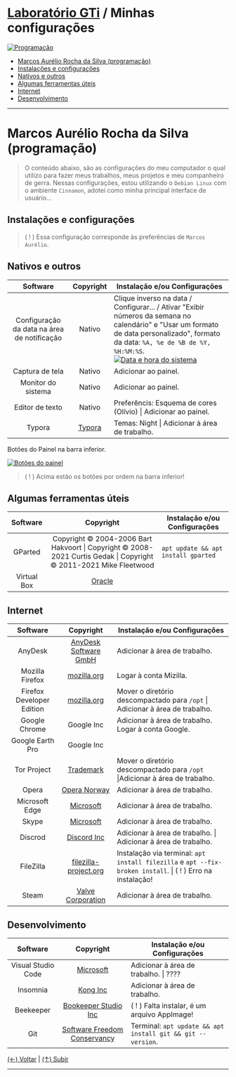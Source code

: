 # [Laboratório GTi](https://github.com/systemboys/GTi_Laboratory#laborat%C3%B3rio-gti "Laboratório GTi") / Minhas configurações

[![Programação](https://github.com/systemboys/GTi_Laboratory/blob/main/Debian%20Linux%20e%20derivados/Minhas%20configura%C3%A7%C3%B5es/images/programacao.png?raw=true "Programação")](https://github.com/systemboys/GTi_Laboratory/blob/main/Debian%20Linux%20e%20derivados/Minhas%20configura%C3%A7%C3%B5es/images/programacao.png?raw=true "Programação")

- [Marcos Aurélio Rocha da Silva (programação)](#marcos-aur%C3%A9lio-rocha-da-silva-programa%C3%A7%C3%A3o "Marcos Aurélio Rocha da Silva (programação)")
- [Instalações e configurações](#instala%C3%A7%C3%B5es-e-configura%C3%A7%C3%B5es "Instalações e configurações")
- [Nativos e outros](#nativos-e-outros "Nativos e outros")
- [Algumas ferramentas úteis](#algumas-ferramentas-%C3%BAteis "Algumas ferramentas úteis")
- [Internet](#internet "Internet")
- [Desenvolvimento](#desenvolvimento "Desenvolvimento")

---
# Marcos Aurélio Rocha da Silva (programação)

> O conteúdo abaixo, são as configurações do meu computador o qual utilizo para fazer meus trabalhos, meus projetos e meu companheiro de gerra. Nessas configurações, estou utilizando o `Debian Linux` com o ambiente `Cinnamon`, adotei como minha principal interface de usuário...

## Instalações e configurações

> ( ! ) Essa configuração corresponde às preferências de `Marcos Aurélio`.

## Nativos e outros

| Software | Copyright | Instalação e/ou Configurações |
| :--: | :--: | ---- |
| Configuração da data na área de notificação | Nativo | Clique inverso na data / Configurar... / Ativar "Exibir números da semana no calendário" e "Usar um formato de data personalizado", formato da data: `%A, %e de %B de %Y, %H:%M:%S`. [![Data e hora do sistema](https://github.com/systemboys/GTi_Laboratory/blob/main/Debian%20Linux%20e%20derivados/Minhas%20configura%C3%A7%C3%B5es/images/Data_e_hora_do_sistema.png?raw=true "Data e hora do sistema")](https://github.com/systemboys/GTi_Laboratory/blob/main/Debian%20Linux%20e%20derivados/Minhas%20configura%C3%A7%C3%B5es/images/Data_e_hora_do_sistema.png?raw=true "Data e hora do sistema") |
| Captura de tela | Nativo | Adicionar ao painel. |
| Monitor do sistema | Nativo | Adicionar ao painel. |
| Editor de texto | Nativo | Preferêncis: Esquema de cores (Olívio) \| Adicionar ao painel. |
| Typora | [Typora](https://typora.io/ "Download") | Temas: Night \| Adicionar à área de trabalho. |

Botões do Painel na barra inferior.

[![Botões do painel](https://github.com/systemboys/GTi_Laboratory/blob/main/Debian%20Linux%20e%20derivados/Minhas%20configura%C3%A7%C3%B5es/images/panel_buttons.png?raw=true "Botões do painel")](https://github.com/systemboys/GTi_Laboratory/blob/main/Debian%20Linux%20e%20derivados/Minhas%20configura%C3%A7%C3%B5es/images/panel_buttons.png?raw=true "Botões do painel")

> ( ! ) Acima estão os botões por ordem na barra inferior!

## Algumas ferramentas úteis

| Software | Copyright | Instalação e/ou Configurações |
| :--: | :--: | ---- |
| GParted | Copyright © 2004-2006 Bart Hakvoort \| Copyright © 2008-2021 Curtis Gedak \| Copyright © 2011-2021 Mike Fleetwood | `apt update && apt install gparted` |
| Virtual Box | [Oracle](https://www.oracle.com/ "Oracle - Cloud Applications and Cloud Platform") |  |

## Internet

| Software | Copyright | Instalação e/ou Configurações |
| :--: | :--: | ---- |
| AnyDesk | [AnyDesk Software GmbH](https://anydesk.com/pt "Download") | Adicionar à área de trabalho. |
| Mozilla Firefox | [mozilla.org](https://www.mozilla.org/pt-BR/firefox/new/ "Download") | Logar à conta Mizilla. |
| Firefox Developer Edition | [mozilla.org](https://www.mozilla.org/pt-BR/firefox/developer/ "Download") | Mover o diretório descompactado para `/opt` \| Adicionar à área de trabalho. |
| Google Chrome | Google Inc | Adicionar à área de trabalho. Logar à conta Google. |
| Google Earth Pro | Google Inc |  |
| Tor Project | [Trademark](https://www.torproject.org/ "Download") | Mover o diretório descompactado para `/opt` \|Adicionar à área de trabalho. |
| Opera | [Opera Norway](https://www.opera.com/pt-br "Download") | Adicionar à área de trabalho. |
| Microsoft Edge | [Microsoft](https://www.microsoft.com/pt-br/edge "Download") | Adicionar à área de trabalho. |
| Skype | [Microsoft](http://www.skype.com/pt-br "Download") | Adicionar à área de trabalho. |
| Discrod | [Discord Inc](https://discord.com/ "Download") | Adicionar à área de trabalho. \|  Adicionar à área de trabalho. |
| FileZilla | [filezilla-project.org](https://filezilla-project.org/download.php?type=client "Download") | Instalação via terminal: `apt install filezilla` e `apt --fix-broken install`. \| ( ! ) Erro na instalação! |
| Steam | [Valve Corporation](https://store.steampowered.com/?l=portuguese "Download") | Adicionar à área de trabalho. |

## Desenvolvimento

|      Software      |                          Copyright                           | Instalação e/ou Configurações                               |
| :----------------: | :----------------------------------------------------------: | ----------------------------------------------------------- |
| Visual Studio Code |    [Microsoft](https://code.visualstudio.com/ "Download")    | Adicionar à área de trabalho. \| ????                       |
|      Insomnia      |    [Kong Inc](https://insomnia.rest/download "Download")     | Adicionar à área de trabalho.                               |
|     Beekeeper      | [Bookeeper Studio Inc](https://www.beekeeperstudio.io/get "Download") | ( ! ) Falta instalar, é um arquivo AppImage!                |
|        Git         | [Software Freedom Conservancy](https://git-scm.com/ "Download") | Terminal: `apt update && apt install git && git --version`. |

[(&larr;) Voltar](https://github.com/systemboys/GTi_Laboratory#laborat%C3%B3rio-gti "Voltar ao Sumário") | 
[(&uarr;) Subir](#laborat%C3%B3rio-gti--minhas-configura%C3%A7%C3%B5es "Subir para o topo")

---